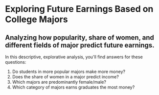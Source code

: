 # Exploring Future Earnings Based on College Majors
## Analyzing how popularity, share of women, and different fields of major predict future earnings.

In this descriptive, explorative analysis, you'll find answers for these questions:
1. Do students in more popular majors make more money?
2. Does the share of women in a major predict income?
2. Which majors are predominantly female/male?
4. Which category of majors earns graduates the most money?

